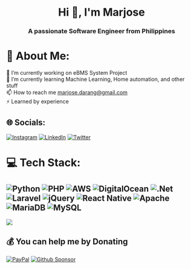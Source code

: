 <h1 align="center">Hi 👋, I'm Marjose</h1>
<h3 align="center">A passionate Software Engineer from Philippines</h3>

# 💫 About Me:
🔭 I’m currently working on eBMS System Project<br>🌱 I’m currently learning Machine Learning, Home automation, and other stuff<br>📫 How to reach me marjose.darang@gmail.com<br>⚡ Learned by experience


## 🌐 Socials:
[![Instagram](https://img.shields.io/badge/Instagram-%23E4405F.svg?logo=Instagram&logoColor=white)](https://instagram.com/marjose_darang) [![LinkedIn](https://img.shields.io/badge/LinkedIn-%230077B5.svg?logo=linkedin&logoColor=white)](https://linkedin.com/in/josie-darang) [![Twitter](https://img.shields.io/badge/Twitter-%231DA1F2.svg?logo=Twitter&logoColor=white)](https://twitter.com/marjose_darang) 

# 💻 Tech Stack:
![Python](https://img.shields.io/badge/python-3670A0?style=for-the-badge&logo=python&logoColor=ffdd54) ![PHP](https://img.shields.io/badge/php-%23777BB4.svg?style=for-the-badge&logo=php&logoColor=white) ![AWS](https://img.shields.io/badge/AWS-%23FF9900.svg?style=for-the-badge&logo=amazon-aws&logoColor=white) ![DigitalOcean](https://img.shields.io/badge/DigitalOcean-%230167ff.svg?style=for-the-badge&logo=digitalOcean&logoColor=white) ![.Net](https://img.shields.io/badge/.NET-5C2D91?style=for-the-badge&logo=.net&logoColor=white) ![Laravel](https://img.shields.io/badge/laravel-%23FF2D20.svg?style=for-the-badge&logo=laravel&logoColor=white) ![jQuery](https://img.shields.io/badge/jquery-%230769AD.svg?style=for-the-badge&logo=jquery&logoColor=white) ![React Native](https://img.shields.io/badge/react_native-%2320232a.svg?style=for-the-badge&logo=react&logoColor=%2361DAFB) ![Apache](https://img.shields.io/badge/apache-%23D42029.svg?style=for-the-badge&logo=apache&logoColor=white) ![MariaDB](https://img.shields.io/badge/MariaDB-003545?style=for-the-badge&logo=mariadb&logoColor=white) ![MySQL](https://img.shields.io/badge/mysql-%2300f.svg?style=for-the-badge&logo=mysql&logoColor=white)
---
[![](https://visitcount.itsvg.in/api?id=MarJose123&icon=0&color=0)](https://visitcount.itsvg.in)

  ## 💰 You can help me by Donating
  [![PayPal](https://img.shields.io/badge/PayPal-00457C?style=for-the-badge&logo=paypal&logoColor=white)](https://paypal.me/whoami213) 
  [![Github Sponsor](https://img.shields.io/static/v1?label=Sponsor&message=%E2%9D%A4&logo=GitHub&style=for-the-badge&link=https://github.com/sponsors/MarJose123)](https://github.com/sponsors/MarJose123) 
  
  <!-- Proudly created with GPRM ( https://gprm.itsvg.in ) -->
  
